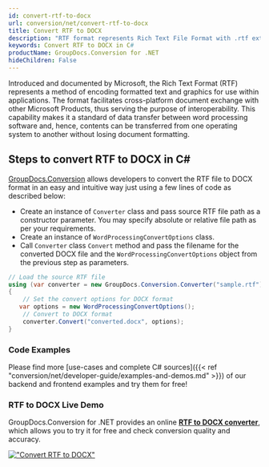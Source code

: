 ```yaml
---
id: convert-rtf-to-docx
url: conversion/net/convert-rtf-to-docx
title: Convert RTF to DOCX
description: "RTF format represents Rich Text File Format with .rtf extension. Learn how to convert RTF to DOCX file programmatically in C# language using GroupDocs.Conversion for .NET library."
keywords: Convert RTF to DOCX in C#
productName: GroupDocs.Conversion for .NET
hideChildren: False
---
```


Introduced and documented by Microsoft, the Rich Text Format (RTF) represents a method of encoding formatted text and graphics for use within applications. The format facilitates cross-platform document exchange with other Microsoft Products, thus serving the purpose of interoperability. This capability makes it a standard of data transfer between word processing software and, hence, contents can be transferred from one operating system to another without losing document formatting.

## Steps to convert RTF to DOCX in C#

[GroupDocs.Conversion](https://products.groupdocs.com/conversion/net) allows developers to convert the RTF file to DOCX format in an easy and intuitive way just using a few lines of code as described below:

* Create an instance of `Converter` class and pass source RTF file path as a constructor parameter. You may specify absolute or relative file path as per your requirements. 
* Create an instance of `WordProcessingConvertOptions` class.
* Call `Converter` class `Convert` method and pass the filename for the converted DOCX file and the `WordProcessingConvertOptions` object from the previous step as parameters.

```csharp
// Load the source RTF file
using (var converter = new GroupDocs.Conversion.Converter("sample.rtf"))
{
    // Set the convert options for DOCX format
   var options = new WordProcessingConvertOptions();
    // Convert to DOCX format
    converter.Convert("converted.docx", options);
}
```

### Code Examples

Please find more [use-cases and complete C# sources]({{< ref "conversion/net/developer-guide/examples-and-demos.md" >}}) of our backend and frontend examples and try them for free!

### RTF to DOCX Live Demo

GroupDocs.Conversion for .NET provides an online [**RTF to DOCX converter**](https://products.groupdocs.app/conversion/rtf-to-docx), which allows you to try it for free and check conversion quality and accuracy.

[!["Convert RTF to DOCX"](conversion/net/images/convert-to-docx/convert-rtf-to-docx.png)](https://products.groupdocs.app/conversion/rtf-to-docx)